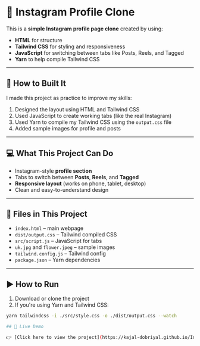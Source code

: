 # 📸 Instagram Profile Clone

This is a **simple Instagram profile page clone** created by using:

- **HTML** for structure  
- **Tailwind CSS** for styling and responsiveness  
- **JavaScript** for switching between tabs like Posts, Reels, and Tagged  
- **Yarn** to help compile Tailwind CSS

---

## 🔨 How to Built It

I made this project as practice to improve my skills:

1. Designed the layout using HTML and Tailwind CSS
2. Used JavaScript to create working tabs (like the real Instagram)
3. Used Yarn to compile my Tailwind CSS using the `output.css` file
4. Added sample images for profile and posts

---

## 💻 What This Project Can Do

- Instagram-style **profile section**  
- Tabs to switch between **Posts**, **Reels**, and **Tagged**
- **Responsive layout** (works on phone, tablet, desktop)
- Clean and easy-to-understand design

---

## 📁 Files in This Project

- `index.html` – main webpage
- `dist/output.css` – Tailwind compiled CSS
- `src/script.js` – JavaScript for tabs
- `uk.jpg` and `flower.jpeg` – sample images
- `tailwind.config.js` – Tailwind config
- `package.json` – Yarn dependencies

---

## ▶️ How to Run

1. Download or clone the project
2. If you're using Yarn and Tailwind CSS:
```bash
yarn tailwindcss -i ./src/style.css -o ./dist/output.css --watch

## 🚀 Live Demo

👉 [Click here to view the project](https://kajal-dobriyal.github.io/Insta_clone/)


